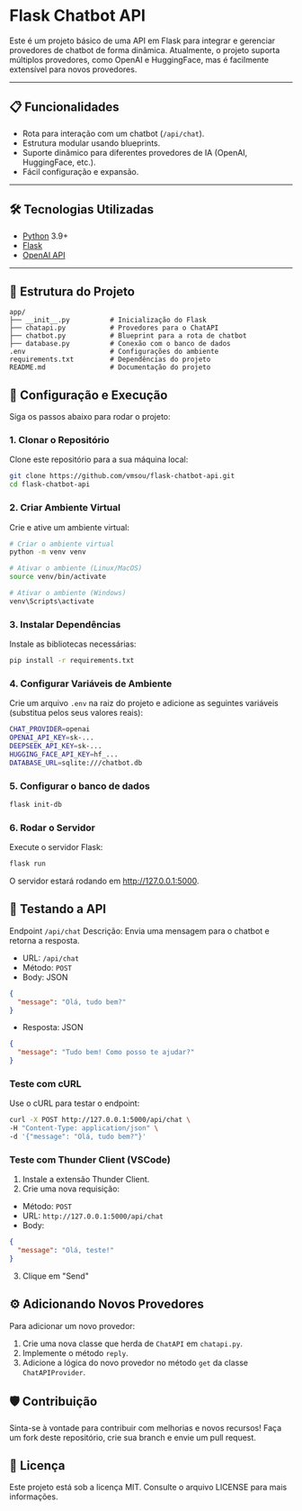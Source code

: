 # Flask Chatbot API

Este é um projeto básico de uma API em Flask para integrar e gerenciar provedores de chatbot de forma dinâmica. Atualmente, o projeto suporta múltiplos provedores, como OpenAI e HuggingFace, mas é facilmente extensível para novos provedores.

---

## 📋 Funcionalidades

- Rota para interação com um chatbot (`/api/chat`).
- Estrutura modular usando blueprints.
- Suporte dinâmico para diferentes provedores de IA (OpenAI, HuggingFace, etc.).
- Fácil configuração e expansão.

---

## 🛠️ Tecnologias Utilizadas

- [Python](https://www.python.org/) 3.9+
- [Flask](https://flask.palletsprojects.com/)
- [OpenAI API](https://platform.openai.com/docs/)

---

## 📂 Estrutura do Projeto

```plaintext
app/
├── __init__.py          # Inicialização do Flask
├── chatapi.py           # Provedores para o ChatAPI
├── chatbot.py           # Blueprint para a rota de chatbot
├── database.py          # Conexão com o banco de dados
.env                     # Configurações do ambiente
requirements.txt         # Dependências do projeto
README.md                # Documentação do projeto
```

## 🚀 Configuração e Execução
Siga os passos abaixo para rodar o projeto:

### 1. Clonar o Repositório
Clone este repositório para a sua máquina local:
```bash
git clone https://github.com/vmsou/flask-chatbot-api.git
cd flask-chatbot-api
```

### 2. Criar Ambiente Virtual
Crie e ative um ambiente virtual:
```bash
# Criar o ambiente virtual
python -m venv venv

# Ativar o ambiente (Linux/MacOS)
source venv/bin/activate

# Ativar o ambiente (Windows)
venv\Scripts\activate
```

### 3. Instalar Dependências
Instale as bibliotecas necessárias:
```bash
pip install -r requirements.txt
```

### 4. Configurar Variáveis de Ambiente
Crie um arquivo `.env` na raiz do projeto e adicione as seguintes variáveis (substitua pelos seus valores reais):
```bash
CHAT_PROVIDER=openai
OPENAI_API_KEY=sk-...
DEEPSEEK_API_KEY=sk-...
HUGGING_FACE_API_KEY=hf_...
DATABASE_URL=sqlite:///chatbot.db
```

### 5. Configurar o banco de dados
```bash
flask init-db
```

### 6. Rodar o Servidor
Execute o servidor Flask:
```bash
flask run
```
O servidor estará rodando em http://127.0.0.1:5000.

## 🧪 Testando a API
Endpoint `/api/chat`
Descrição: Envia uma mensagem para o chatbot e retorna a resposta.

- URL: `/api/chat`
- Método: `POST`
- Body: JSON
```json
{
  "message": "Olá, tudo bem?"
}
```
- Resposta: JSON
```json
{
  "message": "Tudo bem! Como posso te ajudar?"
}
```

### Teste com cURL
Use o cURL para testar o endpoint:
```bash
curl -X POST http://127.0.0.1:5000/api/chat \
-H "Content-Type: application/json" \
-d '{"message": "Olá, tudo bem?"}'
```

### Teste com Thunder Client (VSCode)
1. Instale a extensão Thunder Client.
2. Crie uma nova requisição:
- Método: `POST`
- URL: `http://127.0.0.1:5000/api/chat`
- Body:
```json
{
  "message": "Olá, teste!"
}
```
3. Clique em "Send"

## ⚙️ Adicionando Novos Provedores
Para adicionar um novo provedor:
1. Crie uma nova classe que herda de `ChatAPI` em `chatapi.py`.
2. Implemente o método `reply`.
3. Adicione a lógica do novo provedor no método `get` da classe `ChatAPIProvider`.

## 🛡️ Contribuição
Sinta-se à vontade para contribuir com melhorias e novos recursos! Faça um fork deste repositório, crie sua branch e envie um pull request.

## 📝 Licença
Este projeto está sob a licença MIT. Consulte o arquivo LICENSE para mais informações.
